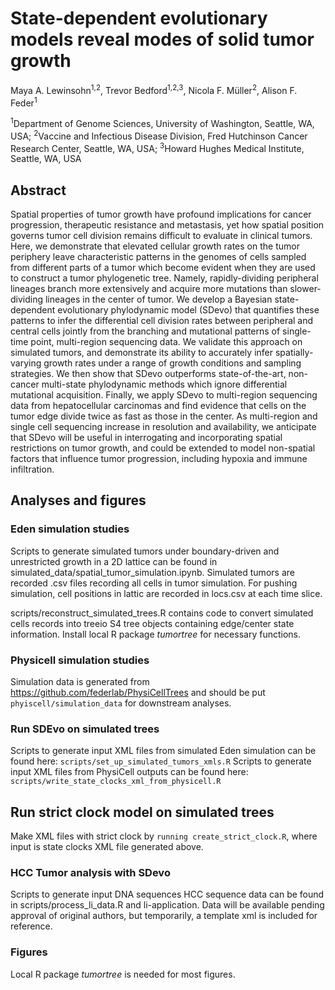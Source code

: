 # State-dependent evolutionary models reveal modes of solid tumor growth

Maya A. Lewinsohn<sup>1,2</sup>, Trevor Bedford<sup>1,2,3</sup>, Nicola F. Müller<sup>2</sup>, Alison F. Feder<sup>1</sup>

<sup>1</sup>Department of Genome Sciences, University of Washington, Seattle, WA, USA;
<sup>2</sup>Vaccine and Infectious Disease Division, Fred Hutchinson Cancer Research Center, Seattle, WA, USA;
<sup>3</sup>Howard Hughes Medical Institute, Seattle, WA, USA

## Abstract
Spatial properties of tumor growth have profound implications for cancer progression, therapeutic resistance and metastasis, yet how spatial position governs tumor cell division remains difficult to evaluate in clinical tumors. Here, we demonstrate that elevated cellular growth rates on the tumor periphery leave characteristic patterns in the genomes of cells sampled from different parts of a tumor which become evident when they are used to construct a tumor phylogenetic tree. Namely, rapidly-dividing peripheral lineages branch more extensively and acquire more mutations than slower-dividing lineages in the center of tumor. We develop a Bayesian state-dependent evolutionary phylodynamic model (SDevo) that quantifies these patterns to infer the differential cell division rates between peripheral and central cells jointly from the branching and mutational patterns of single-time point, multi-region sequencing data. We validate this approach on simulated tumors, and demonstrate its ability to accurately infer spatially-varying growth rates under a range of growth conditions and sampling strategies. We then show that SDevo outperforms state-of-the-art, non-cancer multi-state phylodynamic methods which ignore differential mutational acquisition. Finally, we apply SDevo to multi-region sequencing data from hepatocellular carcinomas and find evidence that cells on the tumor edge divide twice as fast as those in the center. As multi-region and single cell sequencing increase in resolution and availability, we anticipate that SDevo will be useful in interrogating and incorporating spatial restrictions on tumor growth, and could be extended to model non-spatial factors that influence tumor progression, including hypoxia and immune infiltration.

## Analyses and figures

### Eden simulation studies
Scripts to generate simulated tumors under boundary-driven and unrestricted growth in a 2D lattice can be found in simulated_data/spatial_tumor_simulation.ipynb.
Simulated tumors are recorded .csv files recording all cells in tumor simulation. For pushing simulation, cell positions in lattic are
recorded in locs.csv at each time slice.

scripts/reconstruct_simulated_trees.R contains code to convert simulated cells records into treeio S4 tree objects containing edge/center state information.
Install local R package _tumortree_ for necessary functions.

### Physicell simulation studies
Simulation data is generated from https://github.com/federlab/PhysiCellTrees and should be put `phyiscell/simulation_data` for downstream analyses.

### Run SDEvo on simulated trees
Scripts to generate input XML files from simulated Eden simulation can be found here: `scripts/set_up_simulated_tumors_xmls.R`
Scripts to generate input XML files from PhysiCell outputs can be found here: `scripts/write_state_clocks_xml_from_physicell.R`

## Run strict clock model on simulated trees
Make XML files with strict clock by `running create_strict_clock.R`, where input is state clocks XML file generated above.

### HCC Tumor analysis with SDevo
Scripts to generate input DNA sequences HCC sequence data can be found in scripts/process_li_data.R and li-application. Data will be available pending approval of original authors, but temporarily, a template xml is included for reference.
### Figures
Local R package _tumortree_ is needed for most figures.
